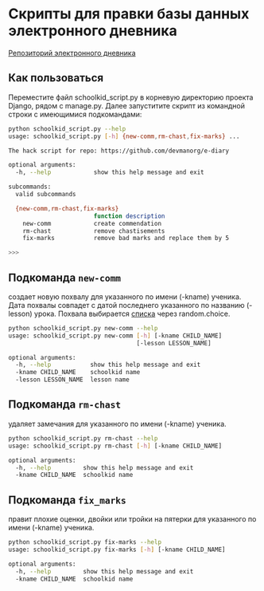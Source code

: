 # Скрипты для правки базы данных электронного дневника

[Репозиторий электронного дневника](https://github.com/devmanorg/e-diary)

## Как пользоваться
Переместите файл schoolkid_script.py в корневую директорию проекта Django, рядом с manage.py.
Далее запуститите скрипт из командной строки с имеющимися подкомандами:

```bash
python schoolkid_script.py --help
usage: schoolkid_script.py [-h] {new-comm,rm-chast,fix-marks} ...

The hack script for repo: https://github.com/devmanorg/e-diary

optional arguments:
  -h, --help            show this help message and exit

subcommands:
  valid subcommands

  {new-comm,rm-chast,fix-marks}
                        function description
    new-comm            create commendation
    rm-chast            remove chastisements
    fix-marks           remove bad marks and replace them by 5

>>>
```
## Подкоманда `new-comm`  
создает новую похвалу для указанного по имени (-kname) ученика. 
Дата похвалы совпадет с датой последнего указанного по названию (-lesson) урока.
Похвала выбирается [списка](https://pedsovet.org/beta/article/30-sposobov-pohvalit-ucenika) через random.choice. 

```bash
python schoolkid_script.py new-comm --help
usage: schoolkid_script.py new-comm [-h] [-kname CHILD_NAME]
                                    [-lesson LESSON_NAME]

optional arguments:
  -h, --help           show this help message and exit
  -kname CHILD_NAME    schoolkid name
  -lesson LESSON_NAME  lesson name
```
## Подкоманда `rm-chast` 
удаляет замечания для указанного по имени (-kname) ученика.

```bash
python schoolkid_script.py rm-chast --help
usage: schoolkid_script.py rm-chast [-h] [-kname CHILD_NAME]

optional arguments:
  -h, --help         show this help message and exit
  -kname CHILD_NAME  schoolkid name

```

## Подкоманда `fix_marks` 
правит плохие оценки, двойки или тройки на пятерки для указанного по имени (-kname) ученика.

```bash
python schoolkid_script.py fix-marks --help
usage: schoolkid_script.py fix-marks [-h] [-kname CHILD_NAME]

optional arguments:
  -h, --help         show this help message and exit
  -kname CHILD_NAME  schoolkid name

```
